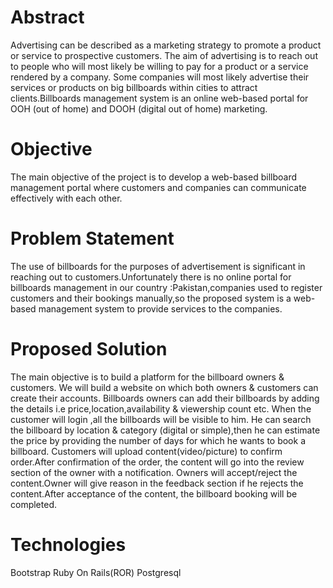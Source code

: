 # Abstract
Advertising can be described as a marketing strategy to promote a product or service to prospective customers. The aim of advertising is to reach out to people who will most likely be willing to pay for a product or a service rendered by a company. Some companies will most likely advertise their services or products on big billboards within cities to attract clients.Billboards management system is an online web-based portal for OOH (out of home) and DOOH (digital out of home) marketing.
# Objective
The main objective of the project is to develop a web-based billboard management
portal where customers and companies can communicate effectively with each other.
# Problem Statement
The use of billboards for the purposes of advertisement is significant in reaching out to
customers.Unfortunately there is no online portal for billboards management in our country :Pakistan,companies used to register customers and their bookings manually,so the proposed system is a web-based management system to provide services to the companies.
# Proposed Solution
The main objective is to build a platform for the billboard owners & customers. We will
build a website on which both owners & customers can create their accounts. Billboards owners can add their billboards by adding the details i.e price,location,availability & viewership count etc. When the customer will login ,all the billboards will be visible to him. He can search the billboard by location & category (digital or simple),then he can estimate the price by providing the number of days for which he wants to book a billboard. Customers will upload content(video/picture) to confirm order.After confirmation of the order, the content will go into the review section of the owner with a notification. Owners will accept/reject the content.Owner will give reason in the feedback section if he rejects the content.After acceptance of the content, the billboard booking will be completed.
# Technologies
Bootstrap
Ruby On Rails(ROR)
Postgresql
